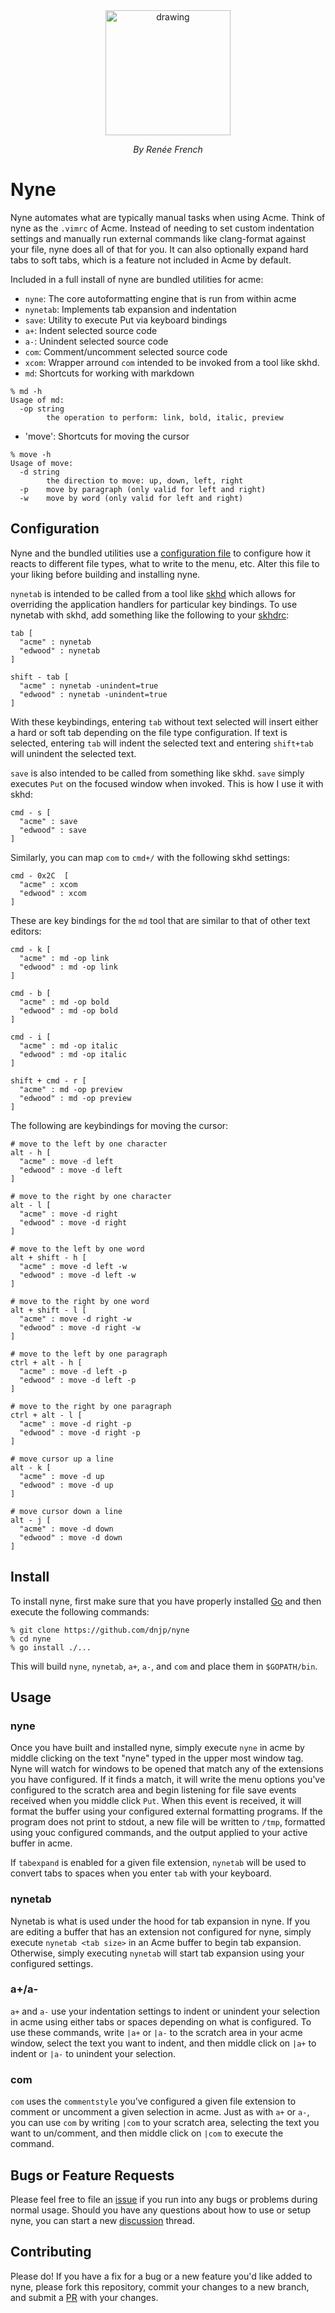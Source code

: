 <div style="text-align:center">
  <img src="https://raw.githubusercontent.com/dnjp/nyne/master/resources/glenda.jpg" alt="drawing" width="200"/>
  <p style="font-style: italic;">By Renée French</p>
</div>

# Nyne

Nyne automates what are typically manual tasks when using Acme. Think of nyne as
the `.vimrc` of Acme. Instead of needing to set custom indentation settings and
manually run external commands like clang-format against your file, nyne does
all of that for you. It can also optionally expand hard tabs to soft tabs, which
is a feature not included in Acme by default.

Included in a full install of nyne are bundled utilities for acme:

- `nyne`: The core autoformatting engine that is run from within acme
- `nynetab`: Implements tab expansion and indentation
- `save`: Utility to execute Put via keyboard bindings
- `a+`: Indent selected source code
- `a-`: Unindent selected source code
- `com`: Comment/uncomment selected source code
- `xcom`: Wrapper arround `com` intended to be invoked from a tool like skhd.
- `md`: Shortcuts for working with markdown

```
% md -h
Usage of md:
  -op string
    	the operation to perform: link, bold, italic, preview
```

- 'move': Shortcuts for moving the cursor

```
% move -h
Usage of move:
  -d string
    	the direction to move: up, down, left, right
  -p	move by paragraph (only valid for left and right)
  -w	move by word (only valid for left and right)
```

## Configuration

Nyne and the bundled utilities use a [configuration
file](https://github.com/dnjp/nyne/blob/master/config.go) to configure
how it reacts to different file types, what to write to the menu, etc.
Alter this file to your liking before building and installing nyne.

`nynetab` is intended to be called from a tool like
[skhd](https://github.com/koekeishiya/skhd) which allows for
overriding the application handlers for particular key bindings. To
use nynetab with skhd, add something like the following to your
[skhdrc](https://github.com/koekeishiya/skhd/blob/master/examples/skhdrc):

```
tab [
  "acme" : nynetab
  "edwood" : nynetab
]

shift - tab [
  "acme" : nynetab -unindent=true
  "edwood" : nynetab -unindent=true
]
```

With these keybindings, entering `tab` without text selected will
insert either a hard or soft tab depending on the file type
configuration. If text is selected, entering `tab` will indent the
selected text and entering `shift+tab` will unindent the selected
text.

`save` is also intended to be called from something like skhd. `save`
simply executes `Put` on the focused window when invoked. This is how
I use it with skhd:

```
cmd - s [
  "acme" : save
  "edwood" : save
]
```

Similarly, you can map `com` to `cmd+/` with the following skhd settings:

```
cmd - 0x2C  [
  "acme" : xcom
  "edwood" : xcom
]
```

These are key bindings for the `md` tool that are similar to that of
other text editors:

```
cmd - k [
  "acme" : md -op link
  "edwood" : md -op link
]

cmd - b [
  "acme" : md -op bold
  "edwood" : md -op bold
]

cmd - i [
  "acme" : md -op italic
  "edwood" : md -op italic
]

shift + cmd - r [
  "acme" : md -op preview
  "edwood" : md -op preview
]
```

The following are keybindings for moving the cursor:

```
# move to the left by one character
alt - h [
  "acme" : move -d left
  "edwood" : move -d left
]

# move to the right by one character
alt - l [
  "acme" : move -d right
  "edwood" : move -d right
]

# move to the left by one word
alt + shift - h [
  "acme" : move -d left -w
  "edwood" : move -d left -w
]

# move to the right by one word
alt + shift - l [
  "acme" : move -d right -w
  "edwood" : move -d right -w
]

# move to the left by one paragraph
ctrl + alt - h [
  "acme" : move -d left -p
  "edwood" : move -d left -p
]

# move to the right by one paragraph
ctrl + alt - l [
  "acme" : move -d right -p
  "edwood" : move -d right -p
]

# move cursor up a line
alt - k [
  "acme" : move -d up
  "edwood" : move -d up
]

# move cursor down a line
alt - j [
  "acme" : move -d down
  "edwood" : move -d down
]
```

## Install

To install nyne, first make sure that you have properly installed
[Go](https://go.dev/learn/) and then execute the following commands:

```
% git clone https://github.com/dnjp/nyne
% cd nyne
% go install ./...
```

This will build `nyne`, `nynetab`, `a+`, `a-`, and `com` and place them in
`$GOPATH/bin`.

## Usage

### nyne

Once you have built and installed nyne, simply execute `nyne` in acme by middle
clicking on the text "nyne" typed in the upper most window tag. Nyne will watch
for windows to be opened that match any of the extensions you have configured.
If it finds a match, it will write the menu options you've configured to the
scratch area and begin listening for file save events received when you middle
click `Put`. When this event is received, it will format the buffer using your
configured external formatting programs. If the program does not print to
stdout, a new file will be written to `/tmp`, formatted using youc configured
commands, and the output applied to your active buffer in acme.

If `tabexpand` is enabled for a given file extension, `nynetab` will be used to
convert tabs to spaces when you enter `tab` with your keyboard.

### nynetab

Nynetab is what is used under the hood for tab expansion in nyne. If you are
editing a buffer that has an extension not configured for nyne, simply execute
`nynetab <tab size>` in an Acme buffer to begin tab expansion. Otherwise, simply
executing `nynetab` will start tab expansion using your configured settings.

### a+/a-

`a+` and `a-` use your indentation settings to indent or unindent your selection
in acme using either tabs or spaces depending on what is configured. To use
these commands, write `|a+` or `|a-` to the scratch area in your acme window,
select the text you want to indent, and then middle click on `|a+` to indent or
`|a-` to unindent your selection.

### com

`com` uses the `commentstyle` you've configured a given file extension to
comment or uncomment a given selection in acme. Just as with `a+` or `a-`, you
can use `com` by writing `|com` to your scratch area, selecting the text you
want to un/comment, and then middle click on `|com` to execute the command.

## Bugs or Feature Requests

Please feel free to file an [issue](https://github.com/dnjp/nyne/issues) if you
run into any bugs or problems during normal usage. Should you have any questions
about how to use or setup nyne, you can start a new
[discussion](https://github.com/dnjp/nyne/discussions) thread.

## Contributing

Please do! If you have a fix for a bug or a new feature you'd like added to
nyne, please fork this repository, commit your changes to a new branch, and
submit a [PR](https://github.com/dnjp/nyne/pulls) with your changes.
